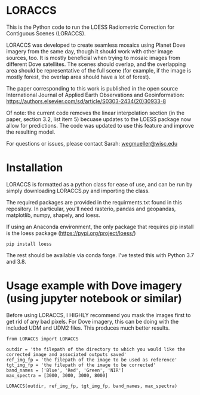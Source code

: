 # LORACCS
This is the Python code to run the LOESS Radiometric Correction for Contiguous Scenes (LORACCS). 

LORACCS was developed to create seamless mosaics using Planet Dove imagery from the same day,
though it should work with other image sources, too.  It is mostly beneficial when trying to 
mosaic images from different Dove satellites. The scenes should overlap, and the overlapping 
area should be representative of the full scene  (for example, if the image is mostly forest,
the overlap area should have a lot of forest).

The paper corresponding to this work is published in the open source International 
Journal of Applied Earth Observations and Geoinformation:
https://authors.elsevier.com/sd/article/S0303-2434(20)30933-8

Of note: the current code removes the linear interpolation section (in the paper, section 3.2, 
list item 5) becuase updates to the LOESS package now allow for predictions. The code was 
updated to use this feature and improve the resulting model.

For questions or issues, please contact Sarah: wegmueller@wisc.edu

# Installation
LORACCS is formatted as a python class for ease of use, and can be run by simply downloading 
LORACCS.py and importing the class.  

The required packages are provided in the requirments.txt found in this repository.
In particular, you'll need rasterio, pandas and geopandas, matplotlib, numpy, shapely, and loess.

If using an Anaconda environment, the only package that requires pip install is the 
loess package (https://pypi.org/project/loess/)

```pip install loess```

The rest should be available via conda forge.  I've tested this with Python 3.7 and 3.8.

# Usage example with Dove imagery (using jupyter notebook or similar) 

Before using LORACCS, I HIGHLY recommend you mask the images first to get rid of any
bad pixels. For Dove imagery, this can be doing with the included UDM and UDM2 files.
This produces much better results.

```
from LORACCS import LORACCS

outdir = 'the filepath of the directory to which you would like the corrected image and associated outputs saved'
ref_img_fp = 'the filepath of the image to be used as reference'
tgt_img_fp = 'the filepath of the image to be corrected'
band_names = ['Blue', 'Red', 'Green', 'NIR']
max_spectra = [3000, 3000, 3000, 8000]

LORACCS(outdir, ref_img_fp, tgt_img_fp, band_names, max_spectra)
```
